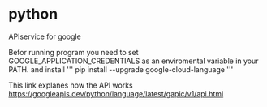 # python
APIservice for google

Befor running program you need to set GOOGLE_APPLICATION_CREDENTIALS as an enviromental variable in your PATH.
and install
'''
pip install --upgrade google-cloud-language
'''

This link explanes how the API works
https://googleapis.dev/python/language/latest/gapic/v1/api.html
